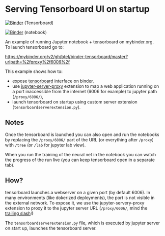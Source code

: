 # Serving Tensorboard UI on startup

[![Binder](https://mybinder.org/badge_logo.svg)](https://mybinder.org/v2/gh/binder-examples/tensorboard/master?urlpath=%2fproxy%2f6006%2f) (Tensorboard)

[![Binder](https://mybinder.org/badge_logo.svg)](https://mybinder.org/v2/gh/binder-examples/tensorboard/master?filepath=train_model.ipynb) (notebook)

An example of running Jupyter notebook + tensorboard on mybinder.org. To launch tensorboard go to:

https://mybinder.org/v2/gh/btel/binder-tensorboard/master?urlpath=%2fproxy%2f6006%2f

This example shows how to:

* expose [tensorboard](https://www.tensorflow.org/tensorboard/) interface on
  binder,
* use
  [jupyter-server-proxy](https://github.com/jupyterhub/jupyter-server-proxy)
  extension to map a web application running on a port inaccessible from the
  internet (6006 for example) to jupyter path (`/proxy/6006/`),
* launch tensorboard on startup using custom server extension
  (`tensorboardserverextension.py`).

## Notes

Once the tensorboard is launched you can also open and run the notebooks by replacing
the `/proxy/6006/` part of the URL (or everything after `/proxy`) with `/tree`
(or `/lab` for jupyter lab view).

When you run the training of the neural net in the notebook you can watch the
progress of the run live (you can keep tensorboard open in a separate tab). 

## How?

tensorboard launches a webserver on a given port (by default 6006). In many
environments (like dokerized deployments), the port is not visible in the
external network. To expose it, we use the jupyter-servery-proxy extension to proxy it
to the jupyter server URL (`/proxy/6006/`, mind the [trailing
slash](https://github.com/jupyterhub/jupyter-server-proxy/issues/41`)!)

The `tensorboardserverextension.py` file, which is executed by jupyter server on
start up, launches the tensorboard server.
